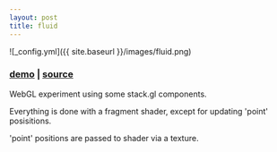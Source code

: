 ```yaml
---
layout: post
title: fluid
---
```


![_config.yml]({{ site.baseurl }}/images/fluid.png)

### [demo](http://olivierrr.github.io/fluid/) | [source](https://github.com/olivierrr/fluid)

WebGL experiment using some stack.gl components.


Everything is done with a fragment shader, except for updating 'point' posisitions.


'point' positions are passed to shader via a texture.

